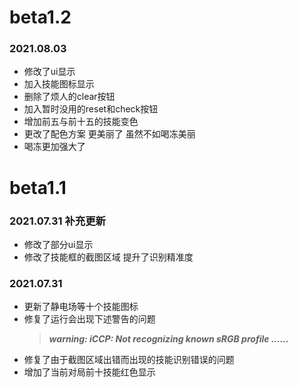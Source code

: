 # beta1.2
### 2021.08.03
* 修改了ui显示
* 加入技能图标显示
* 删除了烦人的clear按钮
* 加入暂时没用的reset和check按钮
* 增加前五与前十五的技能变色
* 更改了配色方案 更美丽了 虽然不如喝冻美丽
* 喝冻更加强大了

# beta1.1
### 2021.07.31 补充更新
* 修改了部分ui显示
* 修改了技能框的截图区域 提升了识别精准度

### 2021.07.31
* 更新了静电场等十个技能图标
* 修复了运行会出现下述警告的问题
  > ***warning: iCCP: Not recognizing known sRGB profile ......***
* 修复了由于截图区域出错而出现的技能识别错误的问题
* 增加了当前对局前十技能红色显示